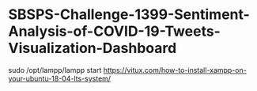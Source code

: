 # SBSPS-Challenge-1399-Sentiment-Analysis-of-COVID-19-Tweets-Visualization-Dashboard

sudo /opt/lampp/lampp start
https://vitux.com/how-to-install-xampp-on-your-ubuntu-18-04-lts-system/